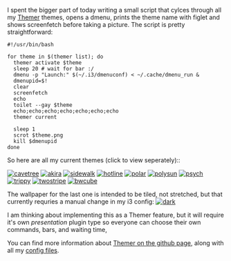 I spent the bigger part of today writing a small script that cylces through all my [Themer][themer] themes,
opens a dmenu, prints the theme name with figlet and shows screenfetch before taking a picture.
The script is pretty straightforward:

    #!/usr/bin/bash

    for theme in $(themer list); do
      themer activate $theme
      sleep 20 # wait for bar :/
      dmenu -p "Launch:" $(~/.i3/dmenuconf) < ~/.cache/dmenu_run &
      dmenupid=$!
      clear
      screenfetch
      echo
      toilet --gay $theme
      echo;echo;echo;echo;echo;echo;echo
      themer current

      sleep 1
      scrot $theme.png
      kill $dmenupid
    done

So here are all my current themes (click to view seperately)::

[![cavetree][cavetree]][cavetree]
[![akira][akira]][akira]
[![sidewalk][sidewalk]][sidewalk]
[![hotline][hotline]][hotline]
[![polar][polar]][polar]
[![polysun][polysun]][polysun]
[![psych][psych]][psych]
[![trippy][trippy]][trippy]
[![twostripe][twostripe]][twostripe]
[![bwcube][bwcube]][bwcube]

The wallpaper for the last one is intended to be tiled, not stretched, but that currently requries a manual change in my i3 config:
[![dark][dark]][dark]

I am thinking about implementing this as a Themer feature, but it will require it's own *presentation* plugin type so everyone can choose their own commands, bars, and waiting time,

You can find more information about [Themer on the github page][themer], along with all my [config files][dotfiles].

[themer]:     https://github.com/s-ol/themer
[dotfiles]:   https://github.com/s-ol/dotfiles

[akira]:      {{site.url}}/assets/{{page.imgid}}/akira.png
[bwcube]:     {{site.url}}/assets/{{page.imgid}}/bwcube.png
[cavetree]:   {{site.url}}/assets/{{page.imgid}}/cavetree.png
[dark]:       {{site.url}}/assets/{{page.imgid}}/dark.png
[hotline]:    {{site.url}}/assets/{{page.imgid}}/hotline.png
[laying]:     {{site.url}}/assets/{{page.imgid}}/laying.png
[polar]:      {{site.url}}/assets/{{page.imgid}}/polar.png
[polysun]:    {{site.url}}/assets/{{page.imgid}}/polysun.png
[psych]:      {{site.url}}/assets/{{page.imgid}}/psych.png
[sexy]:       {{site.url}}/assets/{{page.imgid}}/sexy.png
[sidewalk]:   {{site.url}}/assets/{{page.imgid}}/sidewalk.png
[tattooed]:   {{site.url}}/assets/{{page.imgid}}/tattooed.png
[touching]:   {{site.url}}/assets/{{page.imgid}}/touching.png
[trippy]:     {{site.url}}/assets/{{page.imgid}}/trippy.png
[twostripe]:  {{site.url}}/assets/{{page.imgid}}/twostripe.png
